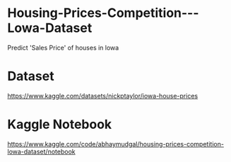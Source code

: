 # Housing-Prices-Competition---Lowa-Dataset
Predict 'Sales Price' of houses in lowa

# Dataset
https://www.kaggle.com/datasets/nickptaylor/iowa-house-prices

# Kaggle Notebook
https://www.kaggle.com/code/abhaymudgal/housing-prices-competition-lowa-dataset/notebook

